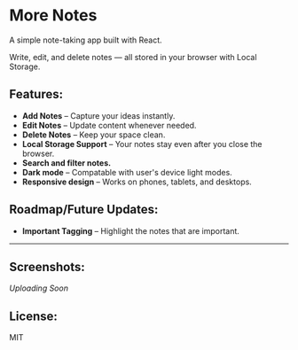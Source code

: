 # More Notes

A simple note-taking app built with React.

Write, edit, and delete notes — all stored in your browser with Local Storage.

## Features:

- **Add Notes** – Capture your ideas instantly.
- **Edit Notes** – Update content whenever needed.
- **Delete Notes** – Keep your space clean.
- **Local Storage Support** – Your notes stay even after you close the browser.
- **Search and filter notes.**
- **Dark mode** – Compatable with user's device light modes.
- **Responsive design** – Works on phones, tablets, and desktops.

## Roadmap/Future Updates:

- **Important Tagging** – Highlight the notes that are important.

---

## Screenshots:

_Uploading Soon_

## License:

MIT
